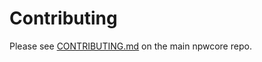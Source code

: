 # Contributing

Please see [CONTRIBUTING.md](https://github.com/npw-project/npwcore-node/blob/master/CONTRIBUTING.md) on the main npwcore repo.
